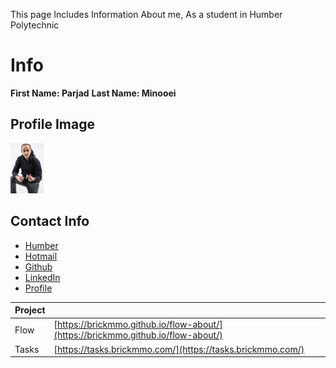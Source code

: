 This page Includes Information About me, 
As a student in Humber Polytechnic

# Info
**First Name: Parjad** 
**Last Name: Minooei**


## Profile Image
![Parjad Minooei](../images/ParjadM.jpg)



## Contact Info
- [Humber](n01686347@humber.ca)
- [Hotmail](minooeip@Hotmail.com)
- [Github](https://www.linkedin.com/in/parjadminooei/)
- [LinkedIn](www.linkedin.com/in/parjadminooei)
- [Profile](https://parjadm.github.io/markdown-portfolio/)

| Project |                                                                                  |
| ------- | -------------------------------------------------------------------------------- |
| Flow    | [https://brickmmo.github.io/flow-about/](https://brickmmo.github.io/flow-about/) |
| Tasks   | [https://tasks.brickmmo.com/](https://tasks.brickmmo.com/)                       |

